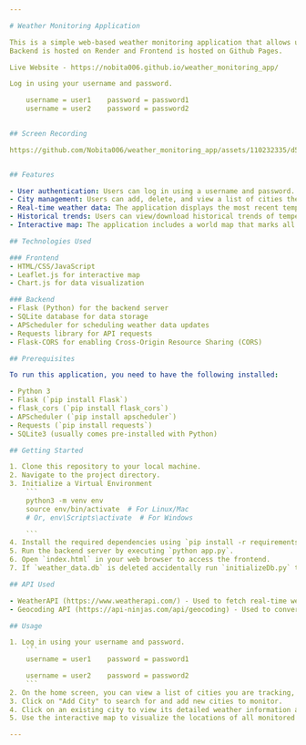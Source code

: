 ```yaml
---

# Weather Monitoring Application

This is a simple web-based weather monitoring application that allows users to log in, add cities to monitor weather conditions, view historical trends, and delete cities from the monitoring list. The application utilizes a free/open weather API to access weather data for cities across the globe.
Backend is hosted on Render and Frontend is hosted on Github Pages.

Live Website - https://nobita006.github.io/weather_monitoring_app/

Log in using your username and password. 

    username = user1    password = password1
    username = user2    password = password2
   

## Screen Recording

https://github.com/Nobita006/weather_monitoring_app/assets/110232335/d5875905-b813-4f07-9bf2-4ad54d924758


## Features

- User authentication: Users can log in using a username and password.
- City management: Users can add, delete, and view a list of cities they are monitoring.
- Real-time weather data: The application displays the most recent temperature and relative humidity values for each monitored city.
- Historical trends: Users can view/download historical trends of temperature and humidity for each city.
- Interactive map: The application includes a world map that marks all monitored cities, and users can hover over a city to view its weather data in a small popup window.

## Technologies Used

### Frontend
- HTML/CSS/JavaScript
- Leaflet.js for interactive map
- Chart.js for data visualization

### Backend
- Flask (Python) for the backend server
- SQLite database for data storage
- APScheduler for scheduling weather data updates
- Requests library for API requests
- Flask-CORS for enabling Cross-Origin Resource Sharing (CORS)

## Prerequisites

To run this application, you need to have the following installed:

- Python 3
- Flask (`pip install Flask`)
- flask_cors (`pip install flask_cors`)
- APScheduler (`pip install apscheduler`)
- Requests (`pip install requests`)
- SQLite3 (usually comes pre-installed with Python)

## Getting Started

1. Clone this repository to your local machine.
2. Navigate to the project directory.
3. Initialize a Virtual Environment
    ```
    python3 -m venv env
    source env/bin/activate  # For Linux/Mac
    # Or, env\Scripts\activate  # For Windows

    ```
4. Install the required dependencies using `pip install -r requirements.txt`.
5. Run the backend server by executing `python app.py`.
6. Open `index.html` in your web browser to access the frontend.
7. If `weather_data.db` is deleted accidentally run `initializeDb.py` to recreate Database.

## API Used

- WeatherAPI (https://www.weatherapi.com/) - Used to fetch real-time weather data for cities.
- Geocoding API (https://api-ninjas.com/api/geocoding) - Used to convert city name to latitude and longitude coordinates.

## Usage

1. Log in using your username and password. 
    ```
    username = user1    password = password1

    username = user2    password = password2
    ```
2. On the home screen, you can view a list of cities you are tracking, along with their current weather information.
3. Click on "Add City" to search for and add new cities to monitor.
4. Click on an existing city to view its detailed weather information and historical trends.
5. Use the interactive map to visualize the locations of all monitored cities.

---
```

